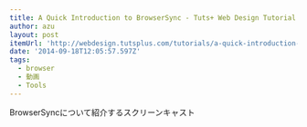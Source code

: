 ```yaml
---
title: A Quick Introduction to BrowserSync - Tuts+ Web Design Tutorial
author: azu
layout: post
itemUrl: 'http://webdesign.tutsplus.com/tutorials/a-quick-introduction-to-browsersync--cms-22135'
date: '2014-09-18T12:05:57.597Z'
tags:
  - browser
  - 動画
  - Tools
---
```

BrowserSyncについて紹介するスクリーンキャスト
